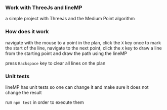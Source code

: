 ### Work with ThreeJs and lineMP

a simple project with ThreeJs and the Medium Point algorithm


### How does it work

navigate with the mouse to a point in the plan, click the `X` key once to mark the start of the line, navigate to the next point, click the `X` key to draw a line from the starting point and draw the path using the lineMP

press `Backspace` key to clear all lines on the plan

### Unit tests

lineMP has unit tests so one can change it and make sure it does not change the result

run `npm test` in order to execute them
